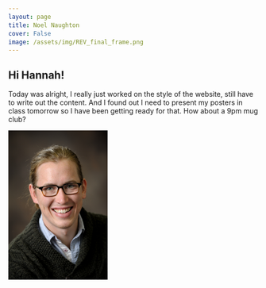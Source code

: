 ```yaml
---
layout: page
title: Noel Naughton
cover: False
image: /assets/img/REV_final_frame.png
---
```


## Hi Hannah!

Today was alright, I really just worked on the style of the website, still have to write out the content. And I found out I need to present my posters in class tomorrow so I have been getting ready for that. How about a 9pm mug club?

<img src="Noel_Naughton.jpg" width="200">

